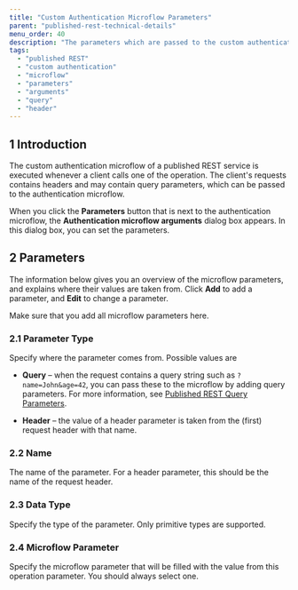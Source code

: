 ```yaml
---
title: "Custom Authentication Microflow Parameters"
parent: "published-rest-technical-details"
menu_order: 40
description: "The parameters which are passed to the custom authentication microflow for a published REST service"
tags:
  - "published REST"
  - "custom authentication"
  - "microflow"
  - "parameters"
  - "arguments"
  - "query"
  - "header"
---
```


## 1 Introduction

The custom authentication microflow of a published REST service is executed whenever a client calls one of the operation. The client's requests contains headers and may contain query parameters, which can be passed to the authentication microflow.

When you click the **Parameters** button that is next to the authentication microflow, the **Authentication microflow arguments** dialog box appears. In this dialog box, you can set the parameters.

## 2 Parameters

The information below gives you an overview of the microflow parameters, and explains where their values are taken from. Click **Add** to add a parameter, and **Edit** to change a parameter.

Make sure that you add all microflow parameters here.

### 2.1 Parameter Type

Specify where the parameter comes from. Possible values are

* **Query** – when the request contains a query string such as `?name=John&age=42`, you can pass these to the microflow by adding query parameters. For more information, see [Published REST Query Parameters](published-rest-query-parameters).

* **Header** – the value of a header parameter is taken from the (first) request header with that name.

### 2.2 Name

The name of the parameter. For a header parameter, this should be the name of the request header.

### 2.3 Data Type

Specify the type of the parameter. Only primitive types are supported.

### 2.4 Microflow Parameter

Specify the microflow parameter that will be filled with the value from this operation parameter. You should always select one.

